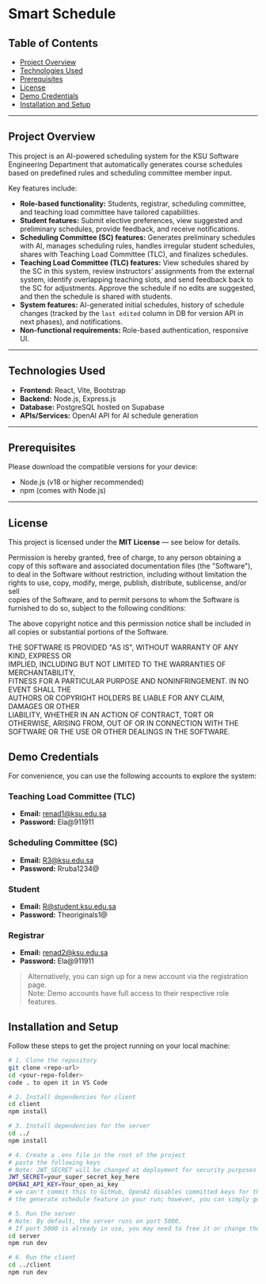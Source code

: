 # Smart Schedule

## Table of Contents
- [Project Overview](#project-overview)
- [Technologies Used](#technologies-used)
- [Prerequisites](#prerequisites)
- [License](#license)
- [Demo Credentials](#demo-credentials)
- [Installation and Setup](#installation-and-setup)




---

## Project Overview

This project is an AI-powered scheduling system for the KSU Software Engineering Department that automatically generates course schedules based on predefined rules and scheduling committee member input.

Key features include:

- **Role-based functionality:** Students, registrar, scheduling committee, and teaching load committee have tailored capabilities.  
- **Student features:** Submit elective preferences, view suggested and preliminary schedules, provide feedback, and receive notifications.  
- **Scheduling Committee (SC) features:** Generates preliminary schedules with AI, manages scheduling rules, handles irregular student schedules, shares with Teaching Load Committee (TLC), and finalizes schedules.  
- **Teaching Load Committee (TLC) features:** View schedules shared by the SC in this system, review instructors’ assignments from the external system, identify overlapping teaching slots, and send feedback back to the SC for adjustments. Approve the schedule if no edits are suggested, and then the schedule is shared with students.  
- **System features:** AI-generated initial schedules, history of schedule changes (tracked by the `last edited` column in DB for version API in next phases), and notifications.  
- **Non-functional requirements:** Role-based authentication, responsive UI.

---

## Technologies Used
- **Frontend:** React, Vite, Bootstrap  
- **Backend:** Node.js, Express.js  
- **Database:** PostgreSQL hosted on Supabase  
- **APIs/Services:** OpenAI API for AI schedule generation  

---

## Prerequisites
Please download the compatible versions for your device:  
- Node.js (v18 or higher recommended)  
- npm (comes with Node.js)  

---

## License

This project is licensed under the **MIT License** — see below for details.

Permission is hereby granted, free of charge, to any person obtaining a copy
of this software and associated documentation files (the "Software"), to deal
in the Software without restriction, including without limitation the rights
to use, copy, modify, merge, publish, distribute, sublicense, and/or sell   
copies of the Software, and to permit persons to whom the Software is       
furnished to do so, subject to the following conditions:                    

The above copyright notice and this permission notice shall be included in all
copies or substantial portions of the Software.                              

THE SOFTWARE IS PROVIDED "AS IS", WITHOUT WARRANTY OF ANY KIND, EXPRESS OR    
IMPLIED, INCLUDING BUT NOT LIMITED TO THE WARRANTIES OF MERCHANTABILITY,      
FITNESS FOR A PARTICULAR PURPOSE AND NONINFRINGEMENT. IN NO EVENT SHALL THE   
AUTHORS OR COPYRIGHT HOLDERS BE LIABLE FOR ANY CLAIM, DAMAGES OR OTHER        
LIABILITY, WHETHER IN AN ACTION OF CONTRACT, TORT OR OTHERWISE, ARISING FROM, 
OUT OF OR IN CONNECTION WITH THE SOFTWARE OR THE USE OR OTHER DEALINGS IN THE 
SOFTWARE.

## Demo Credentials

For convenience, you can use the following accounts to explore the system:

### Teaching Load Committee (TLC)
- **Email:** renad1@ksu.edu.sa
- **Password:** Ela@911911

### Scheduling Committee (SC)
- **Email:** R3@ksu.edu.sa
- **Password:** Rruba1234@

### Student
- **Email:** R@student.ksu.edu.sa  
- **Password:** Theoriginals1@

 ### Registrar
- **Email:** renad2@ksu.edu.sa
-  **Password:** Ela@911911


> Alternatively, you can sign up for a new account via the registration page.  
> Note: Demo accounts have full access to their respective role features.

## Installation and Setup

Follow these steps to get the project running on your local machine:

```bash
# 1. Clone the repository
git clone <repo-url>
cd <your-repo-folder>
code . to open it in VS Code

# 2. Install dependencies for client
cd client
npm install

# 3. Install dependencies for the server
cd ../
npm install

# 4. Create a .env file in the root of the project
# paste the following keys
# Note: JWT_SECRET will be changed at deployment for security purposes
JWT_SECRET=your_super_secret_key_here
OPENAI_API_KEY=Your_open_ai_key
# we can't commit this to GitHub, OpenAI disables committed keys for their security purposes; this only affects
# the generate schedule feature in your run; however, you can simply generate your own open api key or skip the generate schedule feature for now**

# 5. Run the server
# Note: By default, the server runs on port 5000. 
# If port 5000 is already in use, you may need to free it or change the port in the server configuration and calls.
cd server
npm run dev

# 6. Run the client
cd ../client
npm run dev

